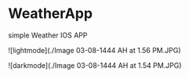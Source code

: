 # WeatherApp

simple Weather IOS APP

![lightmode](./Image 03-08-1444 AH at 1.56 PM.JPG)

![darkmode](./Image 03-08-1444 AH at 1.54 PM.JPG)
